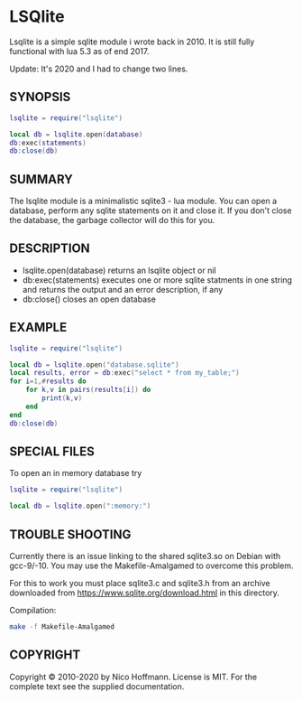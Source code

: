 LSQlite
=======

Lsqlite is a simple sqlite module i wrote back in 2010. It is still fully
functional with lua 5.3 as of end 2017.

Update: It's 2020 and I had to change two lines.


SYNOPSIS
--------

```lua
lsqlite = require("lsqlite")

local db = lsqlite.open(database)
db:exec(statements)
db:close(db)
```


SUMMARY
-------

The lsqlite module is a minimalistic sqlite3 - lua module. 
You can open a database, perform any sqlite statements on it and close it.
If you don't close the database, the garbage collector will do this for you.


DESCRIPTION
-----------

- lsqlite.open(database) returns an lsqlite object or nil
- db:exec(statements) executes one or more sqlite statments in one string and returns the output and an error description, if any
- db:close() closes an open database


EXAMPLE
-------

```lua
lsqlite = require("lsqlite")

local db = lsqlite.open("database.sqlite")
local results, error = db:exec("select * from my_table;")
for i=1,#results do
    for k,v in pairs(results[i]) do
        print(k,v)
    end
end
db:close(db)
```


SPECIAL FILES
-------------

To open an in memory database try

```lua
lsqlite = require("lsqlite")

local db = lsqlite.open(":memory:")
```


TROUBLE SHOOTING
----------------

Currently there is an issue linking to the shared sqlite3.so on Debian
with gcc-9/-10. You may use the Makefile-Amalgamed to overcome this problem.

For this to work you must place sqlite3.c and sqlite3.h from an
archive downloaded from https://www.sqlite.org/download.html in this
directory.

Compilation:

```sh
make -f Makefile-Amalgamed
```


COPYRIGHT
---------

Copyright © 2010-2020 by Nico Hoffmann. License is MIT. For the complete
text see the supplied documentation.
